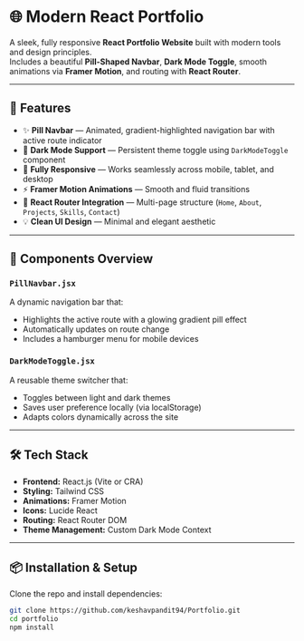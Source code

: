 # 🌐 Modern React Portfolio

A sleek, fully responsive **React Portfolio Website** built with modern tools and design principles.  
Includes a beautiful **Pill-Shaped Navbar**, **Dark Mode Toggle**, smooth animations via **Framer Motion**, and routing with **React Router**.

---

## 🚀 Features

- ✨ **Pill Navbar** — Animated, gradient-highlighted navigation bar with active route indicator  
- 🌙 **Dark Mode Support** — Persistent theme toggle using `DarkModeToggle` component  
- 📱 **Fully Responsive** — Works seamlessly across mobile, tablet, and desktop  
- ⚡ **Framer Motion Animations** — Smooth and fluid transitions  
- 🧭 **React Router Integration** — Multi-page structure (`Home`, `About`, `Projects`, `Skills`, `Contact`)  
- 💡 **Clean UI Design** — Minimal and elegant aesthetic  

---

## 🧩 Components Overview

### `PillNavbar.jsx`
A dynamic navigation bar that:
- Highlights the active route with a glowing gradient pill effect
- Automatically updates on route change
- Includes a hamburger menu for mobile devices

### `DarkModeToggle.jsx`
A reusable theme switcher that:
- Toggles between light and dark themes  
- Saves user preference locally (via localStorage)  
- Adapts colors dynamically across the site  

---

## 🛠️ Tech Stack

- **Frontend:** React.js (Vite or CRA)
- **Styling:** Tailwind CSS
- **Animations:** Framer Motion
- **Icons:** Lucide React
- **Routing:** React Router DOM
- **Theme Management:** Custom Dark Mode Context

---

## 📦 Installation & Setup

Clone the repo and install dependencies:

```bash
git clone https://github.com/keshavpandit94/Portfolio.git
cd portfolio
npm install
